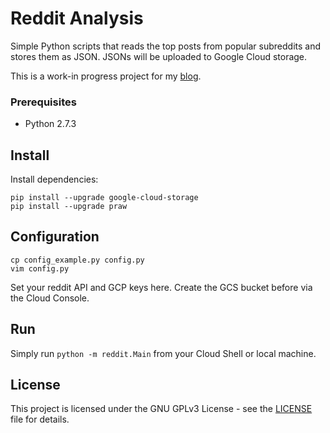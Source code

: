 # Reddit Analysis
Simple Python scripts that reads the top posts from popular subreddits and stores them as JSON. JSONs will be uploaded to Google Cloud storage.

This is a work-in progress project for my [blog](https://otter-in-a-suit.com/blog).

### Prerequisites
* Python 2.7.3

## Install
Install dependencies:

```
pip install --upgrade google-cloud-storage
pip install --upgrade praw
```

## Configuration

```
cp config_example.py config.py
vim config.py
```

Set your reddit API and GCP keys here. Create the GCS bucket before via the Cloud Console.

## Run
Simply run `python -m reddit.Main` from your Cloud Shell or local machine.


## License
This project is licensed under the GNU GPLv3 License - see the [LICENSE](LICENSE) file for details.